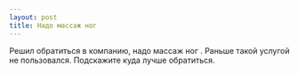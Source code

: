 ```yaml
---
layout: post 
title: Надо массаж ног   
--- 
```

Решил обратиться в компанию, надо массаж ног  . Раньше такой услугой не пользовался. Подскажите куда лучше обратиться.